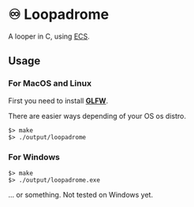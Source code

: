 # ♾️ Loopadrome

A looper in C, using [ECS](https://en.wikipedia.org/wiki/Entity_component_system).

## Usage

### For MacOS and Linux

First you need to install [**GLFW**](https://www.glfw.org/docs/3.3/compile.html).

There are easier ways depending of your OS os distro.

```shell
$> make
$> ./output/loopadrome
```

### For Windows

```shell
$> make
$> ./output/loopadrome.exe
```

... or something. Not tested on Windows yet.